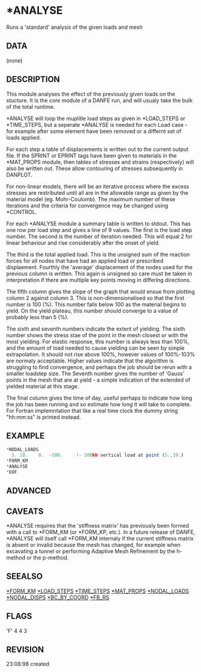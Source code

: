 
# *ANALYSE
Runs a 'standard' analysis of the given loads and mesh
## DATA
(none)
## DESCRIPTION
This module analyses the effect of the previously given loads on the stucture.
It is the core module of a DANFE run, and will usualy take the bulk of the total
runtime.

*ANALYSE will loop the muplitle load steps as given in *LOAD_STEPS or
*TIME_STEPS, but a seperate *ANALYSE is needed for each Load case - for example
after some element have been removed or a differnt set of loads applied.

For each step a table of displacements is written out to the current output
file. If the SPRINT or EPRINT tags have been given to materials in the
*MAT_PROPS module, then tables of stresses and strains (respectively) will also
be written out. These allow contouring of stresses subsequently in DANPLOT.

For non-linear models, there will be an iterative process where the excess
stresses are restributed until all are in the allowable range as given by the
material model (eg. Mohr-Coulomb). The maximum number of these iterations and
the criteria for convergence may be changed using *CONTROL.

For each *ANALYSE module a summary table is written to stdout. This has one row
per load step and gives a line of 9 values. The first is the load step number.
The second is the number of iteration needed. This will equal 2 for linear
behaviour and rise considerably after the onset of yield.

The third is the total applied load. This is the unsigned sum of the reaction
forces for all nodes that have had an applied load or prescribed displaement.
Fourthly the 'average' displacement of the nodes used for the previous column is
written. This again is unsigned so care must be taken in interpretation if there
are multiple key points moving in differing directions.

The fifth column gives the slope of the graph that would ensue from plotting
column 2 against column 3. This is non-dimensionalised so that the first number
is 100 (%). This number falls below 100 as the material begins to yield. On the
yield plateau, this number should converge to a value of probably less than 5
(%).

The sixth and seventh numbers indicate the extent of yielding. The sixth number
shows the stress stae of the point in the mesh closest or with the most
yielding. For elastic response, this number is always less than 100%, and the
amount of load needed to cause yielding can be seen by simple extrapolation. It
should not rise above 100%, however values of 100%-103% are normaly acceptable.
Higher values indicate that the algorithm is struggling to find convergence, and
perhaps the job should be rerun with a smaller loadstep size. The Seventh number
gives the number of 'Gauss' points in the mesh that are at yield - a simple
indication of the extended of yielded material at this stage.

The final column gives the time of day, useful perhaps to indicate how long the
job has been running and so estimate how long it will take to complete. For
Fortran implemntation that like a real time clock the dummy string "hh:mm:ss" is
printed instead.

## EXAMPLE
```javascript
*NODAL_LOADS
  5. 10.    0.  -500.     !- 500kN vertical load at point (5.,10.)
*FORM_KM
*ANALYSE
*EOF
````

## ADVANCED
## CAVEATS
*ANALYSE requires that the 'stiffness matrix' has previously been formed with a
call to *FORM_KM (or *FORM_KP, etc.). In a future release of DANFE, *ANALYSE
will itself call *FORM_KM internaly if the current stiffness matrix is absent or
invalid because the mesh has changed, for example when excavating a tunnel or
performing Adaptive Mesh Refinement by the h-method or the p-method.

## SEEALSO
 [*FORM_KM](form_km.md)
 [*LOAD_STEPS](load_steps.md)
 [*TIME_STEPS](time_steps.md)
 [*MAT_PROPS](mat_props.md)
 [*NODAL_LOADS](nodal_loads.md)
 [*NODAL_DISPS](nodal_disps.md)
 [*BC_BY_COORD](bc_by_coord.md)
 [*FB_RS](fb_bs.md)
## FLAGS
'F'    4    4    3
## REVISION
 23:08:98 created
